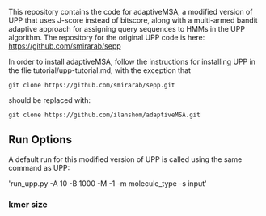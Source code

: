 This repository contains the code for adaptiveMSA, a modified version of UPP that uses J-score instead of bitscore, along with a multi-armed bandit adaptive approach for assigning query sequences to HMMs in the UPP algorithm.
The repository for the original UPP code is here: https://github.com/smirarab/sepp

In order to install adaptiveMSA, follow the instructions for installing UPP in the flie tutorial/upp-tutorial.md, with the exception that  

`git clone https://github.com/smirarab/sepp.git`

should be replaced with:

`git clone https://github.com/ilanshom/adaptiveMSA.git` 

## Run Options

A default run for this modified version of UPP is called using the same command as UPP:

'run_upp.py -A 10 -B 1000 -M -1 -m molecule_type -s input'

### kmer size







